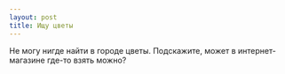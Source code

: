 ```yaml
---
layout: post 
title: Ищу цветы 
--- 
```

Не могу нигде найти в городе цветы. Подскажите, может в интернет-магазине где-то взять можно?